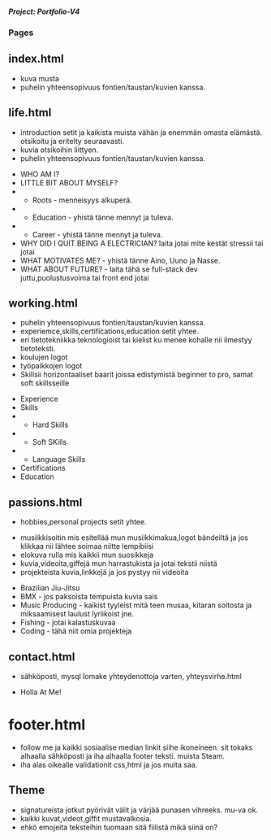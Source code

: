 ##### Project: Portfolio-V4 #####

### Pages ###
## index.html ##
* kuva musta
* puhelin yhteensopivuus fontien/taustan/kuvien kanssa.


## life.html ##
* introduction setit ja kaikista muista vähän ja enemmän omasta elämästä. otsikoitu ja eritelty seuraavasti.
* kuvia otsikoihin liittyen.
* puhelin yhteensopivuus fontien/taustan/kuvien kanssa.

+ WHO AM I?
+ LITTLE BIT ABOUT MYSELF?
+ + Roots - menneisyys alkuperä.
+ + Education - yhistä tänne mennyt ja tuleva.
+ + Career - yhistä tänne mennyt ja tuleva.
+ WHY DID I QUIT BEING A ELECTRICIAN? laita jotai mite kestät stressii tai jotai
+ WHAT MOTIVATES ME? - yhistä tänne Aino, Uuno ja Nasse.
+ WHAT ABOUT FUTURE?  - laita tähä se full-stack dev juttu,puolustusvoima tai front end jotai

## working.html ##
* puhelin yhteensopivuus fontien/taustan/kuvien kanssa.
* experiemce,skills,certifications,education setit yhtee.
* eri tietotekniikka teknologioist tai kielist ku menee kohalle nii ilmestyy tietoteksti.
* koulujen logot
* työpaikkojen logot
* Skillsii horizontaaliset baarit joissa edistymistä beginner to pro, samat soft skillsseille

+ Experience
+ Skills
+ + Hard Skills
+ + Soft SKills
+ + Language Skills
+ Certifications
+ Education

## passions.html ##
* hobbies,personal projects setit yhtee.
- musiikkisoitin mis esitellää mun musiikkimakua,logot bändeiltä ja jos klikkaa nii lähtee soimaa niitte lempibiisi
- elokuva rulla mis kaikkii mun suosikkeja
- kuvia,videoita,giffejä mun harrastukista ja jotai tekstii niistä
- projekteista kuvia,linkkejä ja jos pystyy nii videoita

+ Brazilian Jiu-Jitsu
+ BMX - jos paksoista tempuista kuvia sais
+ Music Producing - kaikist tyyleist mitä teen musaa, kitaran soitosta ja miksaamisest laulust lyriikoist jne.
+ Fishing - jotai kalastuskuvaa
+ Coding - tähä niit omia projekteja

## contact.html ##
* sähköposti, mysql lomake yhteydenottoja varten, yhteysvirhe.html

+ Holla At Me!



# footer.html #
* follow me ja kaikki sosiaalise median linkit siihe ikoneineen. sit tokaks alhaalla sähköposti ja iha alhaalla footer teksti. muista Steam.
* iha alas oikealle validationit css,html ja jos muita saa.


## Theme ##
- signatureista jotkut pyörivät välit ja värjää punasen vihreeks. mu-va ok.
- kaikki kuvat,videot,giffit mustavalkosia.
- ehkö emojeita teksteihin tuomaan sitä fiilistä mikä siinä on?

